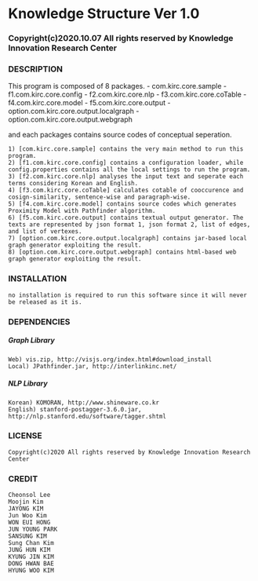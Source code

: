 # Knowledge Structure Ver 1.0														
### Copyright(c)2020.10.07 All rights reserved by Knowledge Innovation Research Center


### DESCRIPTION
This program is composed of 8 packages. 
	- com.kirc.core.sample
	- f1.com.kirc.core.config
	- f2.com.kirc.core.nlp
	- f3.com.kirc.core.coTable
	- f4.com.kirc.core.model
	- f5.com.kirc.core.output
	- option.com.kirc.core.output.localgraph
	- option.com.kirc.core.output.webgraph

and each packages contains source codes of conceptual seperation. 

	1) [com.kirc.core.sample] contains the very main method to run this program.
	2) [f1.com.kirc.core.config] contains a configuration loader, while config.properties contains all the local settings to run the program.
	3) [f2.com.kirc.core.nlp] analyses the input text and seperate each terms considering Korean and English.
	4) [f3.com.kirc.core.coTable] calculates cotable of cooccurence and cosign-similarity, sentence-wise and paragraph-wise.
	5) [f4.com.kirc.core.model] contains source codes which generates Proximity Model with Pathfinder algorithm.
	6) [f5.com.kirc.core.output] contains textual output generator. The texts are represented by json format 1, json format 2, list of edges, and list of vertexes.
	7) [option.com.kirc.core.output.localgraph] contains jar-based local graph generator exploiting the result.
	8) [option.com.kirc.core.output.webgraph] contains html-based web graph generator exploiting the result.


### INSTALLATION
	no installation is required to run this software since it will never be released as it is. 

### DEPENDENCIES
##### Graph Library
	Web) vis.zip, http://visjs.org/index.html#download_install
	Local) JPathfinder.jar, http://interlinkinc.net/

##### NLP Library
	Korean) KOMORAN, http://www.shineware.co.kr
	English) stanford-postagger-3.6.0.jar, http://nlp.stanford.edu/software/tagger.shtml

### LICENSE
	Copyright(c)2020 All rights reserved by Knowledge Innovation Research Center

### CREDIT
	Cheonsol Lee
	Moojin Kim
	JAYONG KIM
 	Jun Woo Kim
	WON EUI HONG
 	JUN YOUNG PARK
 	SANSUNG KIM
 	Sung Chan Kim
 	JUNG HUN KIM
 	KYUNG JIN KIM
 	DONG HWAN BAE
 	HYUNG WOO KIM
